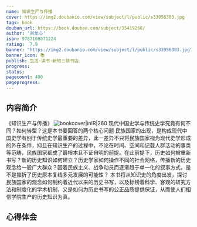 ```yaml
---
name: 知识生产与传播
cover: https://img2.doubanio.com/view/subject/l/public/s33956383.jpg
tags: book
douban_url: https://book.douban.com/subject/35419268/
author: '刘龙心'
isbn: 9787108071224
rating:  7.9 
banner: "https://img2.doubanio.com/view/subject/l/public/s33956383.jpg"
banner_icon: 📚
publish: 生活·读书·新知三联书店
progress:
status: 
pagecount: 400
pageprogress: 
---
```

## 内容简介
《知识生产与传播》
![bookcover|inlR|260](https://img2.doubanio.com/view/subject/l/public/s33956383.jpg)
现代中国史学与传统史学究竟有何不同？如何转型？这是本书要回答的两个核心问题
民族国家的出现，是构成现代中国史学有别于传统史学最重要的差异，此一差异不只将民族国家视为现代史学形成的外在条件，抑且在知识生产的过程中，不论在时间、空间和记载人群活动的事类等范畴，民族国家都成了最根本且不证自明的前提。在此前提下，历史如何被重新书写？新的历史知识如何建立？历史学家如何操作不同的社会网络，传播新的历史观念给一般广大群众？因着民族主义、战争动员而逐渐趋于单一化的叙事方式，是不是摧折了历史原本复线多元发展的可能性？
本书将从知识史的角度出发，探讨民族国家的观念如何制约着近代以来的历史书写，以及标榜着科学、客观的研究方法和制度化的学术机制，又是如何为历史书写的公正品质提供保证，从而使人们相信学院生产的历史知识为真。

## 心得体会
